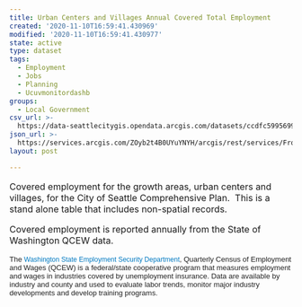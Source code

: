 ```yaml
---
title: Urban Centers and Villages Annual Covered Total Employment
created: '2020-11-10T16:59:41.430969'
modified: '2020-11-10T16:59:41.430977'
state: active
type: dataset
tags:
  - Employment
  - Jobs
  - Planning
  - Ucuvmonitordashb
groups:
  - Local Government
csv_url: >-
  https://data-seattlecitygis.opendata.arcgis.com/datasets/ccdfc599569945f8883173b0022e1c59_1.csv?outSR=%7B%22latestWkid%22%3A2926%2C%22wkid%22%3A2926%7D
json_url: >-
  https://services.arcgis.com/ZOyb2t4B0UYuYNYH/arcgis/rest/services/Front_Page_Dashboard_Data/FeatureServer/1
layout: post

---
```

<p style='font-size:16px;'>Covered employment for the growth areas, urban centers and villages, for the City of Seattle Comprehensive Plan.  This is a stand alone table that includes non-spatial records.</p><p style='font-size:16px;'></p><p style='font-size:16px;'>Covered employment is reported annually from the State of Washington QCEW data.</p><p style='font-size:16px;'><span style='color: rgb(0, 0, 0); font-family: Arial; font-size: 12px; box-sizing: border-box;'><span style='box-sizing: border-box; color: rgb(34, 34, 34);'><span style='box-sizing: border-box;'><span style='box-sizing: border-box; font-size: small;'><font style='box-sizing: border-box;'>The </font></span></span></span></span><a href='https://www.esd.wa.gov/labormarketinfo/quarterly-census' rel='nofollow ugc' style='font-family: Arial; font-size: 12px; box-sizing: border-box; text-decoration-line: none; color: rgb(0, 121, 193);' target='_blank'>Washington State Employment Security Department</a><span style='color: rgb(0, 0, 0); font-family: Arial; font-size: 12px; box-sizing: border-box;'><span style='box-sizing: border-box; color: rgb(34, 34, 34);'><span style='box-sizing: border-box;'><span style='box-sizing: border-box; font-size: small;'><font style='box-sizing: border-box;'>, Quarterly Census of Employment and Wages (QCEW) is a federal/state cooperative program that measures employment and wages in industries covered by unemployment insurance. Data are available by industry and county and used to evaluate labor trends, monitor major industry developments and develop training programs. </font></span></span></span></span><br /></p>
